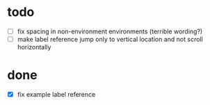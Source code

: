 # todo
- [ ] fix spacing in non-environment environments (terrible wording?)
- [ ] make label reference jump only to vertical location and not scroll horizontally

# done
- [x] fix example label reference
